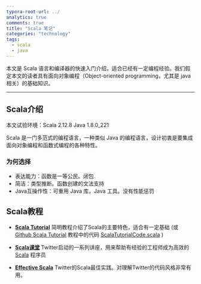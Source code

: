 ```yaml
---
typora-root-url: ../
analytics: true
comments: true
title: "Scala 笔记"
categories: "technology"
tags:
  - scala
  - java
---
```


本文是 Scala 语言和编译器的快速入门介绍，适合已经有一定编程经验。我们假定本文的读者具有面向对象编程（Object-oriented programming，尤其是 java 相关）的基础知识。 

---

## Scala介绍

本文试验环境：Scala 2.12.8  Java 1.8.0_221

Scala 是一门多范式的编程语言，一种类似 Java 的编程语言，设计初衷是要集成面向对象编程和函数式编程的各种特性。

### 为何选择

- 表达能力：函数是一等公民。闭包
- 简洁：类型推断。函数创建的文法支持
- Java互操作性：可重用 Java 库，Java 工具。没有性能惩罚

## Scala教程

- **[Scala Tutorial](https://www.scala-lang.org/docu/files/ScalaTutorial-zh_CN.pdf)** 简明教程介绍了Scala的主要特色，适合有一定基础  (或 [Github Scala Tutorial](https://github.com/zhenglinj/zhenglinj.github.io/blob/master/documents/ScalaTutorial-zh_CN.pdf) 教程中的代码 [ScalaTutorialCode.scala](https://github.com/zhenglinj/zhenglinj.github.io/blob/master/code/ScalaTutorialCode.scala) )

-  **[Scala课堂]( http://twitter.github.io/scala_school/zh_cn/ )** Twitter启动的一系列讲座，用来帮助有经验的工程师成为高效的[Scala](https://www.scala-lang.org/) 程序员 
- **[Effective Scala](https://twitter.github.io/effectivescala/index-cn.html)** Twitter的Scala最佳实践。对理解Twitter的代码风格非常有用。

